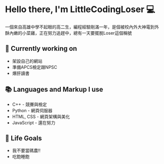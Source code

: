 # Hello there, I'm LittleCodingLoser 💻
一個來自高雄中學不起眼的高二生，編程經驗剛滿一年，是個被校內外大神電到外酥內嫩的小菜雞，正在努力追趕中，總有一天要擺脫Loser這個稱號

## 🔭 Currently working on
- 架設自己的網站
- 準備APCS檢定跟NPSC
- 爆肝讀書

## 📚 Languages and Markup I use
- C++ - 競賽與檢定
- Python - 網頁伺服器
- HTML, CSS  - 網頁架構與美化
- JavaScript - 還在努力

## 🎯 Life Goals
- 我不要當碼農!!
- 吃飽睡飽
